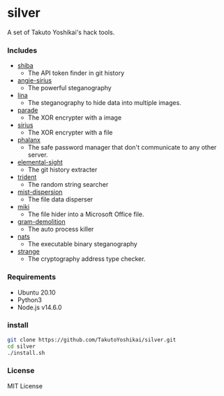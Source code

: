 # silver
A set of Takuto Yoshikai's hack tools.

### Includes
- [shiba](https://github.com/TakutoYoshikai/shiba)
  - The API token finder in git history
- [angie-sirius](https://github.com/TakutoYoshikai/angie-sirius)
  - The powerful steganography
- [lina](https://github.com/TakutoYoshikai/lina)
  - The steganography to hide data into multiple images.
- [parade](https://github.com/TakutoYoshikai/parade)
  - The XOR encrypter with a image
- [sirius](https://github.com/TakutoYoshikai/sirius)
  - The XOR encrypter with a file
- [phalanx](https://github.com/TakutoYoshikai/phalanx)
  - The safe password manager that don't communicate to any other server.
- [elemental-sight](https://github.com/TakutoYoshikai/elemental-sight)
  - The git history extracter
- [trident](https://github.com/TakutoYoshikai/trident)
  - The random string searcher
- [mist-dispersion](https://github.com/TakutoYoshikai/mist-dispersion)
  - The file data disperser
- [miki](https://github.com/TakutoYoshikai/miki)
  - The file hider into a Microsoft Office file.
- [gram-demolition](https://github.com/TakutoYoshikai/gram-demolition)
  - The auto process killer
- [nats](https://github.com/TakutoYoshikai/nats)
  - The executable binary steganography
- [strange](https://github.com/TakutoYoshikai/strange)
  - The cryptography address type checker.
  
### Requirements
* Ubuntu 20.10
* Python3
* Node.js v14.6.0

### install

```bash
git clone https://github.com/TakutoYoshikai/silver.git
cd silver
./install.sh
```

### License
MIT License
